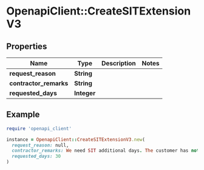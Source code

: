 # OpenapiClient::CreateSITExtensionV3

## Properties

| Name | Type | Description | Notes |
| ---- | ---- | ----------- | ----- |
| **request_reason** | **String** |  |  |
| **contractor_remarks** | **String** |  |  |
| **requested_days** | **Integer** |  |  |

## Example

```ruby
require 'openapi_client'

instance = OpenapiClient::CreateSITExtensionV3.new(
  request_reason: null,
  contractor_remarks: We need SIT additional days. The customer has not found a house yet.,
  requested_days: 30
)
```

